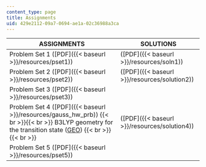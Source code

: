 ```yaml
---
content_type: page
title: Assignments
uid: 429e2112-09a7-0694-ae1a-02c36988a3ca
---
```


| ASSIGNMENTS | SOLUTIONS |
| --- | --- |
| Problem Set 1 ([PDF]({{< baseurl >}}/resources/pset1)) | ([PDF]({{< baseurl >}}/resources/soln1)) |
| Problem Set 2 ([PDF]({{< baseurl >}}/resources/pset2)) | ([PDF]({{< baseurl >}}/resources/solution2)) |
| Problem Set 3 ([PDF]({{< baseurl >}}/resources/pset3)) | &nbsp; |
| Problem Set 4 ([PDF]({{< baseurl >}}/resources/gauss_hw_prb)) {{< br >}}{{< br >}} B3LYP geometry for the transition state ([GEO](/courses/chemistry/5-68j-kinetics-of-chemical-reactions-spring-2003/assignments/MeC2H4TS.geo)) {{< br >}}{{< br >}}  | ([PDF]({{< baseurl >}}/resources/solution4)) |
| Problem Set 5 ([PDF]({{< baseurl >}}/resources/pset5)) |